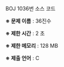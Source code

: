BOJ 1036번 소스 코드

<b>※ 문제 이름</b> : 36진수

<b>※ 제한 시간</b> : 2 초

<b>※ 제한 메모리</b> : 128 MB

<b>※ 제출 언어</b> : C
